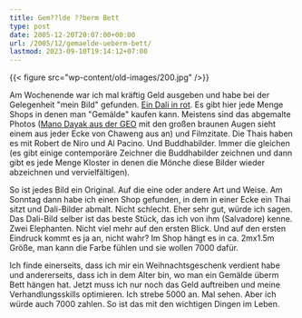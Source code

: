 ```yaml
---
title: Gem??lde ??berm Bett
type: post
date: 2005-12-20T20:07:00+00:00
url: /2005/12/gemaelde-ueberm-bett/
lastmod: 2023-09-10T19:14:12+07:00
---
```

{{< figure src="wp-content/old-images/200.jpg" />}}

Am Wochenende war ich mal kräftig Geld ausgeben und habe bei der Gelegenheit "mein Bild" gefunden. [Ein Dali in rot][1]. Es gibt hier jede Menge Shops in denen man "Gemälde" kaufen kann. Meistens sind das abgemalte Photos ([Mano Dayak aus der GEO][2] mit den großen braunen Augen sieht einem aus jeder Ecke von Chaweng aus an) und Filmzitate. Die Thais haben es mit Robert de Niro und Al Pacino. Und Buddhabilder. Immer die gleichen (es gibt einige contemporäre Zeichner die Buddhabilder zeichnen und dann gibt es jede Menge Kloster in denen die Mönche diese Bilder wieder abzeichnen und vervielfältigen).

So ist jedes Bild ein Original. Auf die eine oder andere Art und Weise. Am Sonntag dann habe ich einen Shop gefunden, in dem in einer Ecke ein Thai sitzt und Dali-Bilder abmalt. Nicht schlecht. Eher sehr gut, würde ich sagen. Das Dali-Bild selber ist das beste Stück, das ich von ihm (Salvadore) kenne. Zwei Elephanten. Nicht viel mehr auf den ersten Blick. Und auf den ersten Eindruck kommt es ja an, nicht wahr? Im Shop hängt es in ca. 2mx1.5m Größe, man kann die Farbe fühlen und sie wollen 7000 dafür.

Ich finde einerseits, dass ich mir ein Weihnachtsgeschenk verdient habe und andererseits, dass ich in dem Alter bin, wo man ein Gemälde überm Bett hängen hat. Jetzt muss ich nur noch das Geld auftreiben und meine Verhandlungsskills optimieren. Ich strebe 5000 an. Mal sehen. Aber ich würde auch 7000 zahlen. So ist das mit den wichtigen Dingen im Leben.

 [1]: http://www.3d-dali.com/Tour/elephants.htm
 [2]: http://www.geowebshop.de/webshop/servlet/ServletR?site=geo&page=PageProdukt&aktion_id=2885&subkategorie_key=magazines_geomagazines&kategorie_key=magazines&linkref=geowebshop_teaser_medium_bild
